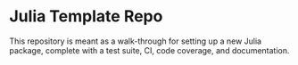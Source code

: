 # Julia Template Repo
This repository is meant as a walk-through for setting up a new Julia package, complete with a test suite, CI, code coverage, and documentation.
